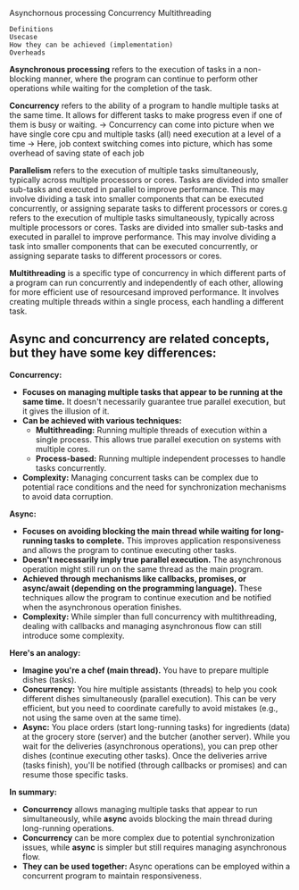 
Asynchornous processing
Concurrency 
Multithreading

    Definitions
    Usecase
    How they can be achieved (implementation) 
    Overheads 


**Asynchronous processing** refers to the execution of tasks in a non-blocking manner, where the program can continue to perform other operations while waiting for the completion of the task.

**Concurrency** refers to the ability of a program to handle multiple tasks at the same time. It allows for different tasks to make progress even if one of them is busy or waiting.
    -> Concurrency can come into picture when we have single core cpu and multiple tasks (all) need execution at a level of a time
     -> Here, job context switching comes into picture, which has some overhead of saving state of each job 

**Parallelism** refers to the execution of multiple tasks simultaneously, typically across multiple processors or cores. 
Tasks are divided into smaller sub-tasks and executed in parallel to improve performance. This may involve dividing a task into smaller components that can be executed concurrently, 
or assigning separate tasks to different processors or cores.g refers to the execution of multiple tasks simultaneously, typically across multiple processors or cores. Tasks are divided into smaller sub-tasks and executed in parallel to improve performance. This may involve dividing a task into smaller components that can be executed concurrently, or assigning separate tasks to different processors or cores.

**Multithreading** is a specific type of concurrency in which different parts of a program can run concurrently and independently of each other, allowing for more efficient use of resourcesand improved performance. 
It involves creating multiple threads within a single process, each handling a different task.



## Async and concurrency are related concepts, but they have some key differences:

**Concurrency:**

* **Focuses on managing multiple tasks that appear to be running at the same time.** It doesn't necessarily guarantee true parallel execution, but it gives the illusion of it.
* **Can be achieved with various techniques:**
    * **Multithreading:** Running multiple threads of execution within a single process. This allows true parallel execution on systems with multiple cores.
    * **Process-based:** Running multiple independent processes to handle tasks concurrently.
* **Complexity:** Managing concurrent tasks can be complex due to potential race conditions and the need for synchronization mechanisms to avoid data corruption.

**Async:**

* **Focuses on avoiding blocking the main thread while waiting for long-running tasks to complete.** This improves application responsiveness and allows the program to continue executing other tasks.
* **Doesn't necessarily imply true parallel execution.** The asynchronous operation might still run on the same thread as the main program.
* **Achieved through mechanisms like callbacks, promises, or async/await (depending on the programming language).** These techniques allow the program to continue execution and be notified when the asynchronous operation finishes.
* **Complexity:**  While simpler than full concurrency with multithreading, dealing with callbacks and managing asynchronous flow can still introduce some complexity.

**Here's an analogy:**

* **Imagine you're a chef (main thread).** You have to prepare multiple dishes (tasks).
* **Concurrency:** You hire multiple assistants (threads) to help you cook different dishes simultaneously (parallel execution). This can be very efficient, but you need to coordinate carefully to avoid mistakes (e.g., not using the same oven at the same time).
* **Async:** You place orders (start long-running tasks) for ingredients (data) at the grocery store (server) and the butcher (another server). While you wait for the deliveries (asynchronous operations), you can prep other dishes (continue executing other tasks). Once the deliveries arrive (tasks finish), you'll be notified (through callbacks or promises) and can resume those specific tasks.

**In summary:**

* **Concurrency** allows managing multiple tasks that appear to run simultaneously, while **async** avoids blocking the main thread during long-running operations.
* **Concurrency** can be more complex due to potential synchronization issues, while **async** is simpler but still requires managing asynchronous flow.
* **They can be used together:** Async operations can be employed within a concurrent program to maintain responsiveness.

